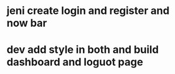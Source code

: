 # jeni create login and register and now bar 
# dev add style in both and build dashboard and loguot page 
